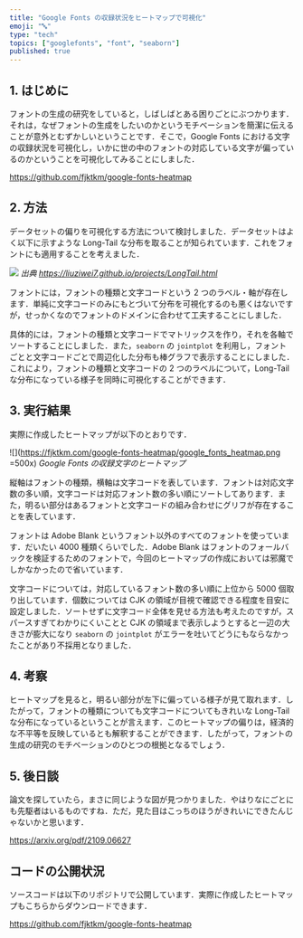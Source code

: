 ```yaml
---
title: "Google Fonts の収録状況をヒートマップで可視化"
emoji: "🔤"
type: "tech"
topics: ["googlefonts", "font", "seaborn"]
published: true
---
```


## 1. はじめに

フォントの生成の研究をしていると，しばしばとある困りごとにぶつかります．それは，なぜフォントの生成をしたいのかというモチベーションを簡潔に伝えることが意外とむずかしいということです．そこで，Google Fonts における文字の収録状況を可視化し，いかに世の中のフォントの対応している文字が偏っているのかということを可視化してみることにしました．

https://github.com/fjktkm/google-fonts-heatmap

## 2. 方法

データセットの偏りを可視化する方法について検討しました．データセットはよく以下に示すような Long-Tail な分布を取ることが知られています．これをフォントにも適用することを考えました．

![](https://liuziwei7.github.io/projects/longtail/dataset.png)
_出典 https://liuziwei7.github.io/projects/LongTail.html_

フォントには，フォントの種類と文字コードという 2 つのラベル・軸が存在します．単純に文字コードのみにもとづいて分布を可視化するのも悪くはないですが，せっかくなのでフォントのドメインに合わせて工夫することにしました．

具体的には，フォントの種類と文字コードでマトリックスを作り，それを各軸でソートすることにしました．また，`seaborn` の `jointplot` を利用し，フォントごとと文字コードごとで周辺化した分布も棒グラフで表示することにしました．これにより，フォントの種類と文字コードの 2 つのラベルについて，Long-Tail な分布になっている様子を同時に可視化することができます．

## 3. 実行結果

実際に作成したヒートマップが以下のとおりです．

![](https://fjktkm.com/google-fonts-heatmap/google_fonts_heatmap.png =500x)
_Google Fonts の収録文字のヒートマップ_

縦軸はフォントの種類，横軸は文字コードを表しています．フォントは対応文字数の多い順，文字コードは対応フォント数の多い順にソートしてあります．また，明るい部分はあるフォントと文字コードの組み合わせにグリフが存在することを表しています．

フォントは Adobe Blank というフォント以外のすべてのフォントを使っています．だいたい 4000 種類くらいでした．Adobe Blank はフォントのフォールバックを検証するためのフォントで，今回のヒートマップの作成においては邪魔でしかなかったので省いています．

文字コードについては，対応しているフォント数の多い順に上位から 5000 個取り出しています．個数については CJK の領域が目視で確認できる程度を目安に設定しました．ソートせずに文字コード全体を見せる方法も考えたのですが，スパースすぎてわかりにくいことと CJK の領域まで表示しようとすると一辺の大きさが膨大になり `seaborn` の `jointplot` がエラーを吐いてどうにもならなかったことがあり不採用となりました．

## 4. 考察

ヒートマップを見ると，明るい部分が左下に偏っている様子が見て取れます．したがって，フォントの種類についても文字コードについてもきれいな Long-Tail な分布になっているということが言えます．このヒートマップの偏りは，経済的な不平等を反映しているとも解釈することができます．したがって，フォントの生成の研究のモチベーションのひとつの根拠となるでしょう．

## 5. 後日談

論文を探していたら，まさに同じような図が見つかりました．やはりなにごとにも先駆者はいるものですね．ただ，見た目はこっちのほうがきれいにできたんじゃないかと思います．

https://arxiv.org/pdf/2109.06627

## コードの公開状況

ソースコードは以下のリポジトリで公開しています．実際に作成したヒートマップもこちらからダウンロードできます．

https://github.com/fjktkm/google-fonts-heatmap
